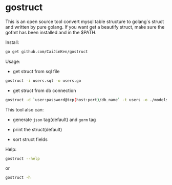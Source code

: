 # gostruct
This is an open source tool convert mysql table structure to golang`s struct and written by pure golang.
If you want get a beautify struct, make sure the gofmt has been installed and in the $PATH.

Install:
```bash
go get github.com/CaiJinKen/gostruct
```

Usage:

* get struct from sql file
```bash
gostruct -i users.sql -o users.go
```

* get struct from db connection
```bash
gostruct -d `user:password@tcp(host:port)/db_name` -t users -o ./models/users.go
```

This tool also can:
* generate `json` tag(default) and `gorm` tag
- print the struct(default)
* sort struct fields
     


Help:
```bash
gostruct --help
```
or
```bash
gostruct -h
```

